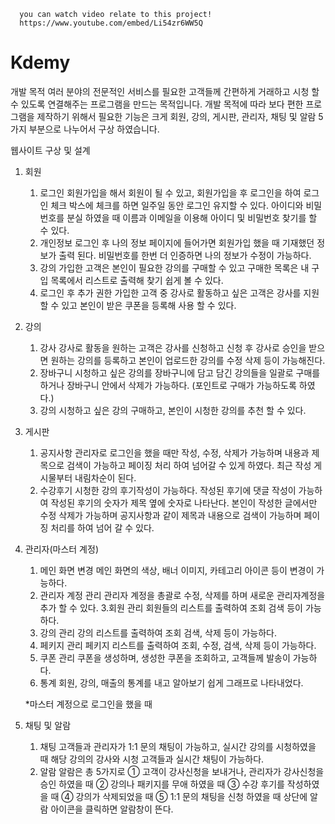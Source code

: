    
      you can watch video relate to this project!
      https://www.youtube.com/embed/Li54zr6WW5Q

# Kdemy

개발 목적
 여러 분야의 전문적인 서비스를 필요한 고객들께 간편하게 거래하고 시청 할 수 있도록 연결해주는 프로그램을 만드는 목적입니다.
 개발 목적에 따라 보다 편한 프로그램을 제작하기 위해서 필요한 기능은 크게 회원, 강의, 게시판, 관리자, 채팅 및 알람 5가지 부분으로 나누어서 구상 하였습니다.

웹사이트 구상 및 설계
1. 회원
   1. 로그인
      회원가입을 해서 회원이 될 수 있고, 회원가입을 후 로그인을 하여 로그인 체크
      박스에 체크를 하면 일주일 동안 로그인 유지할 수 있다. 아이디와 비밀번호를 
      분실 하였을 때 이름과 이메일을 이용해 아이디 및 비밀번호 찾기를 할 수 있다.
   2. 개인정보 
      로그인 후 나의 정보 페이지에 들어가면 회원가입 했을 때 기재했던 정보가 
      출력 된다. 비밀번호를 한번 더 인증하면 나의 정보가 수정이 가능하다.
   3. 강의
      가입한 고객은 본인이 필요한 강의를 구매할 수 있고 구매한 목록은 내 구입 
      목록에서 리스트로 출력해 찾기 쉽게 볼 수 있다.
   4. 로그인 후 추가 권한
      가입한 고객 중 강사로 활동하고 싶은 고객은 강사를 지원 할 수 있고 본인이 
      받은 쿠폰을 등록해 사용 할 수 있다.     
2. 강의
   1. 강사
     강사로 활동을 원하는 고객은 강사를 신청하고 신청 후 강사로 승인을 받으면 
     원하는 강의를 등록하고 본인이 업로드한 강의를 수정 삭제 등이 가능해진다.
   2. 장바구니
      시청하고 싶은 강의를 장바구니에 담고 담긴 강의들을 일괄로 구매를 하거나 
      장바구니 안에서 삭제가 가능하다.
      (포인트로 구매가 가능하도록 하였다.)
   3. 강의
      시청하고 싶은 강의 구매하고, 본인이 시청한 강의를 추천 할 수 있다.

3. 게시판
   1. 공지사항
      관리자로 로그인을 했을 때만 작성, 수정, 삭제가 가능하며 내용과 제목으로 
      검색이 가능하고 페이징 처리 하여 넘어갈 수 있게 하였다.
      최근 작성 게시물부터 내림차순이 된다.
   2. 수강후기
      시청한 강의 후기작성이 가능하다. 작성된 후기에 댓글 작성이 가능하여 작성된         후기의 숫자가 제목 옆에 숫자로 나타난다. 본인이 작성한 글에서만 수정 삭제가        가능하며 공지사항과 같이 제목과 내용으로 검색이 가능하며 페이징 처리를 하여        넘어 갈 수 있다.

4. 관리자(마스터 계정)
   1. 메인 화면 변경 
      메인 화면의 색상, 배너 이미지, 카테고리 아이콘 등이 변경이 가능하다.
   2. 관리자 계정 관리
      관리자 계정을 총괄로 수정, 삭제를 하며 새로운 관리자계정을 추가 할 수 있다.
   3.회원 관리 
     회원들의 리스트를 출력하여 조회 검색 등이 가능하다.
   4. 강의 관리 
      강의 리스트를 출력하여 조회 검색, 삭제 등이 가능하다.
   5. 페키지 관리
      페키지 리스트를 출력하여 조회, 수정, 검색, 삭제 등이 가능하다.
   6. 쿠폰 관리
      쿠폰을 생성하며, 생성한 쿠폰을 조회하고, 고객들께 발송이 가능하다.
   7. 통계
      회원, 강의, 매출의 통계를 내고 알아보기 쉽게 그래프로 나타내었다.

   *마스터 계정으로 로그인을 했을 때 

5. 채팅 및 알람
   1. 채팅
      고객들과 관리자가 1:1 문의 채팅이 가능하고, 실시간 강의를 시청하였을 때 해당        강의의 강사와 시청 고객들과 실시간 채팅이 가능하다.
   2. 알람
      알람은 총 5가지로 
      ① 고객이 강사신청을 보내거나, 관리자가 강사신청을 승인 하였을 때
      ② 강의나 패키지를 무애 하였을 때 
      ③ 수강 후기를 작성하였을 때
      ④ 강의가 삭제되었을 때 
      ⑤ 1:1 문의 채팅을 신청 하였을 때
      상단에 알람 아이콘을 클릭하면 알람창이 뜬다.
      
   
